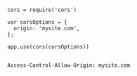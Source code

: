 <pre><code data-trim data-noescape class="hljs" data-line-numbers>
cors = require('cors')

var corsOptions = {
  origin: 'mysite.com',
};

app.use(cors(corsOptions))
</code></pre>

<pre><code data-trim data-noescape data-line-numbers>
Access-Control-Allow-Origin: mysite.com
</code></pre>